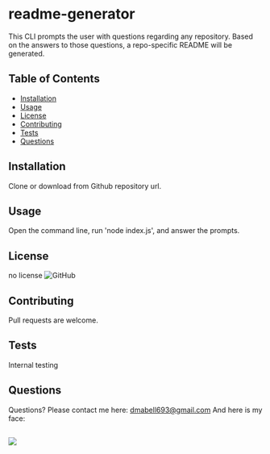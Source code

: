 
# readme-generator

This CLI prompts the user with questions regarding any repository. Based on the answers to those questions, a repo-specific README will be generated.



## Table of Contents

* [Installation](#Installation)
* [Usage](#Usage)
* [License](#License)
* [Contributing](#Contributing)
* [Tests](#Tests)
* [Questions](#Questions)


## Installation

Clone or download from Github repository url.


## Usage

Open the command line, run 'node index.js', and answer the prompts.


## License

no license  ![GitHub](https://img.shields.io/github/license/dmabell693/readme-generator)



## Contributing

Pull requests are welcome.


## Tests

Internal testing


## Questions
  Questions? Please contact me here:
  dmabell693@gmail.com
  And here is my face:
  ## <img src= "https://avatars1.githubusercontent.com/u/59124691?v=4"/>
